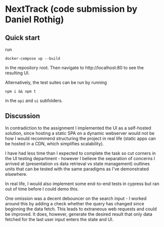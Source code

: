 # NextTrack (code submission by Daniel Rothig)

## Quick start

run

```
docker-compose up --build
```

in the repository root. Then navigate to http://localhost:80 to see the resulting UI.

Alternatively, the test suites can be run by running

```
npm i && npm t
```

in the `api` and `ui` subfolders.

## Discussion

In contradiction to the assignment I implemented the UI as a self-hosted solution, since hosting a static SPA on a dynamic webserver would not be how I would recommend structuring the project in real life (static apps can be hosted in a CDN, which simplifies scalability).

I have had less time than I expected to complete the task so cut corners in the UI testing department - however I believe the separation of concerns I arrived at (presentation vs data retrieval vs state management) outlines units that can be tested with the same paradigms as I've demonstrated elsewhere.

In real life, I would also implement some end-to-end tests in cypress but ran out of time before I could demo this.

One omission was a decent debouncer on the search input - I worked around this by adding a check whether the query has changed since beginning the data fetch. This leads to extraneous web requests and could be improved. It does, however, generate the desired result that only data fetched for the last user input enters the state and UI.